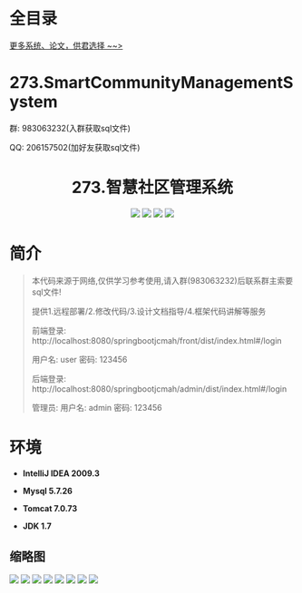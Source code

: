 # 全目录

[更多系统、论文，供君选择 ~~>](https://www.yuque.com/wisebit/blog)

# 273.SmartCommunityManagementSystem

<p>群: 983063232(入群获取sql文件)</p>
<p>QQ: 206157502(加好友获取sql文件)</p>

<p><h1 align="center">273.智慧社区管理系统</h1></p>


<p align="center">
	<img src="https://img.shields.io/badge/jdk-1.7-orange.svg"/>
    <img src="https://img.shields.io/badge/springboot-3.x-lightgrey.svg"/>
    <img src="https://img.shields.io/badge/vue-3.x-blue.svg"/>
    <img src="https://img.shields.io/badge/mybatis-5.x-yellow.svg"/>
</p>

# 简介


> 本代码来源于网络,仅供学习参考使用,请入群(983063232)后联系群主索要sql文件!
>
> 提供1.远程部署/2.修改代码/3.设计文档指导/4.框架代码讲解等服务
> 
> 前端登录: http://localhost:8080/springbootjcmah/front/dist/index.html#/login
> 
> 用户名: user  密码: 123456
>
> 后端登录: http://localhost:8080/springbootjcmah/admin/dist/index.html#/login
>
> 管理员: 用户名: admin  密码: 123456
>



# 环境

- <b>IntelliJ IDEA 2009.3</b>

- <b>Mysql 5.7.26</b>

- <b>Tomcat 7.0.73</b>

- <b>JDK 1.7</b>




## 缩略图

![](https://bitwise.oss-cn-heyuan.aliyuncs.com/2024/9/10/1619af83-9d15-4923-a2cf-8c1b9d68b0d3.png)
![](https://bitwise.oss-cn-heyuan.aliyuncs.com/2024/9/10/4e54cc7e-2ea1-4a71-ae11-ad542aee8c62.png)
![](https://bitwise.oss-cn-heyuan.aliyuncs.com/2024/9/10/596605e3-7968-4e92-977e-eb67886cbd80.png)
![](https://bitwise.oss-cn-heyuan.aliyuncs.com/2024/9/10/fbd8a144-ff3f-496a-90c6-ce4abfa496b8.png)
![](https://bitwise.oss-cn-heyuan.aliyuncs.com/2024/9/10/6637659c-bc86-4f00-abc2-a555d1c8f693.png)
![](https://bitwise.oss-cn-heyuan.aliyuncs.com/2024/9/10/689f5ac3-f840-4574-8a6b-69764b034260.png)
![](https://bitwise.oss-cn-heyuan.aliyuncs.com/2024/9/10/267ec528-2cf8-47b2-978a-fa2200a7e17e.png)
![](https://bitwise.oss-cn-heyuan.aliyuncs.com/2024/9/10/8156829e-7c04-44e9-89e4-b00fded1c1ec.png)





